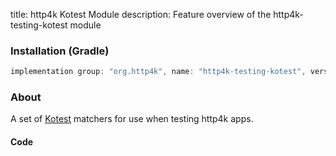 title: http4k Kotest Module
description: Feature overview of the http4k-testing-kotest module

### Installation (Gradle)

```groovy
implementation group: "org.http4k", name: "http4k-testing-kotest", version: "4.25.10.1"
```

### About

A set of [Kotest] matchers for use when testing http4k apps.

#### Code [<img class="octocat"/>](https://github.com/http4k/http4k/blob/master/src/docs/guide/reference/kotest/example.kt)

<script src="https://gist-it.appspot.com/https://github.com/http4k/http4k/blob/master/src/docs/guide/reference/kotest/example.kt"></script>

[http4k]: https://http4k.org
[kotest]: https://github.com/kotest/kotest
